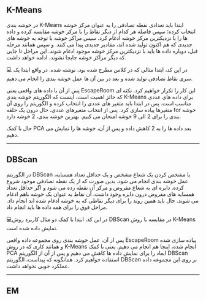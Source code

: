 ## K-Means

در خوشه بندی K-Means ابتدا باید تعدادی نقطه تصادفی را به عنوان مرکز خوشه انتخاب کرده؛ سپس فاصله هر کدام از دیگر نقاط را با مرکز خوشه مقایسه کرده و
داده ها را با نزدیکترین مرکز خوشه ادغام کرد. سپس مراکز خوشه با توجه به خوشه های جدیدی که هم اکنون تولید شده اند، مقادیر جدیدی پیدا می کنند. و سپس
همانند مرحله قبل، دوباره داده ها باید با نزدیکترین مرکز خوشه موجود ادغام شوند. این مراحل تا جایی که دیگر مراکز خوشه جابجا نشوند، ادامه خواهد داشت.

💻 در این کد، ابتدا مثالی که در کلاس مطرح شده بود، نوشته شده. در واقع ابتدا یک سری نقاط تصادفی تولید شده و بعد در بین آن ها عمل خوشه بندی را انجام می دهیم.

پس از آن با داده های واقعی یعنی EscapeRoom این کار را تکرار خواهیم کرد. نکته ای که حائز اهمیت است، اینست که الگوریتم خوشه بندی K-Means برای داده های عددی مناسب
است. پس در ابتدا باید متغیر های عددی را انتخاب کرده و الگوریتم را روی آن متغیرها پیاده سازی کرد. 
پس از انتخاب متغیرهای عددی، حال درون یک حلقه for خوشه بندی را برای 2 الی 9 خوشه امتحان می کنیم. بهترین خوشه بندی، 2 خوشه دارد.

حال با کمک PCA بعد داده ها را به 2 کاهش داده و پس از آن، خوشه ها را نمایش می دهیم.

----

## DBScan

در الگوریتم DBScan با مشخص کردن یک شعاع مشخص و یک حداقل تعداد همسایه، عمل خوشه بندی انجام می شود. بدین صورت که از یک نقطه تصادفی موجود شروع کرده.
دایره ای به شعاع مفروض و مرکز آن نقطه زده می شود و اگر حداقل تعداد همسایه های مفروض درون دایره وجود داشت، آن نقاط به عنوان یک خوشه باهم ادغام می شوند.
حال باید همین روند را برای دیگر نقاطی که به خوشه ادغام شده اند انجام داد. مراحل فوق را برای همه داده ها باید انجام داد.

💻در این کد، ابتدا با کمک دو مثال کاربرد روش DBScan در مقایسه با روش K-Means نمایش داده شده است.

پس از آن، عمل خوشه بندی روی مجموعه داده واقعی EscapeRoom پیاده سازی شده و همانند کاری که در روش K-Means انجام شده، اینجا هم انجام می دهیم.
یعنی با کمک PCA ابعاد را برای نمایش داده ها کاهش می دهیم و پس از آن از الگوریتم DBScan استفاده خواهیم کرد. همانگونه که پیداست، الگوریتم DBScan بر روی این
مجموعه داده عملکرد خوبی نخواهد داشت.

----

## EM
